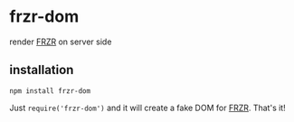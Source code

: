 # frzr-dom
render [FRZR](https://frzr.js.org) on server side

## installation
```
npm install frzr-dom
```

Just `require('frzr-dom')` and it will create a fake DOM for [FRZR](https://frzr.js.org). That's it!
